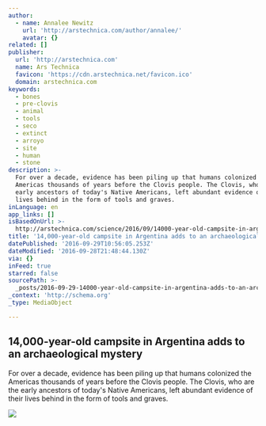```yaml
---
author:
  - name: Annalee Newitz
    url: 'http://arstechnica.com/author/annalee/'
    avatar: {}
related: []
publisher:
  url: 'http://arstechnica.com'
  name: Ars Technica
  favicon: 'https://cdn.arstechnica.net/favicon.ico'
  domain: arstechnica.com
keywords:
  - bones
  - pre-clovis
  - animal
  - tools
  - seco
  - extinct
  - arroyo
  - site
  - human
  - stone
description: >-
  For over a decade, evidence has been piling up that humans colonized the
  Americas thousands of years before the Clovis people. The Clovis, who are the
  early ancestors of today's Native Americans, left abundant evidence of their
  lives behind in the form of tools and graves.
inLanguage: en
app_links: []
isBasedOnUrl: >-
  http://arstechnica.com/science/2016/09/14000-year-old-campsite-in-argentina-adds-to-an-archaeological-mystery/
title: '14,000-year-old campsite in Argentina adds to an archaeological mystery'
datePublished: '2016-09-29T10:56:05.253Z'
dateModified: '2016-09-28T21:48:44.130Z'
via: {}
inFeed: true
starred: false
sourcePath: >-
  _posts/2016-09-29-14000-year-old-campsite-in-argentina-adds-to-an-archaeologi.md
_context: 'http://schema.org'
_type: MediaObject

---
```

<article style=""><h1>14,000-year-old campsite in Argentina adds to an archaeological mystery</h1><p>For over a decade, evidence has been piling up that humans colonized the Americas thousands of years before the Clovis people. The Clovis, who are the early ancestors of today's Native Americans, left abundant evidence of their lives behind in the form of tools and graves.</p><img src="http://cdn.arstechnica.net/wp-content/uploads/2016/09/CcQnEwzWIAA7a8T-653x380.jpg" /></article>